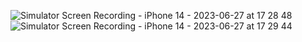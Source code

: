 ![Simulator Screen Recording - iPhone 14 - 2023-06-27 at 17 28 48](https://github.com/ShivamYadav8085/React-Native-Practice/assets/135849189/f722d692-8095-4470-b9d5-b5800a9eaad8)
![Simulator Screen Recording - iPhone 14 - 2023-06-27 at 17 29 44](https://github.com/ShivamYadav8085/React-Native-Practice/assets/135849189/95d4d8b9-9945-48bf-ab7c-574ca3eca626)
